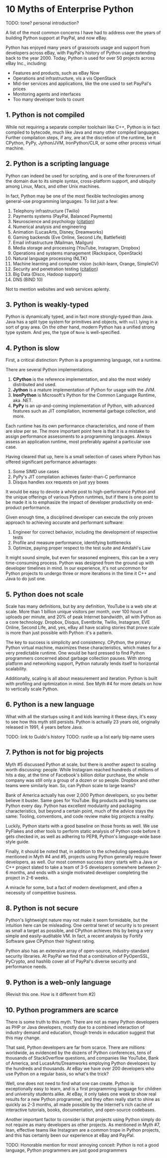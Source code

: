 # 10 Myths of Enterprise Python

TODO: tone? personal introduction?

A list of the most common concerns I have had to address over the
years of building Python support at PayPal, and now eBay.

Python has enjoyed many years of grassroots usage and support from
developers across eBay, with PayPal's history of Python usage
extending back to the year 2000. Today, Python is used for over 50
projects across eBay Inc., including:

 * Features and products, such as eBay Now
 * Operations and infrastructure, vis a vis OpenStack
 * Mid-tier services and applications, like the one used to set PayPal's prices
 * Monitoring agents and interfaces
 * Too many developer tools to count

## 1. Python is not compiled

While not requiring a separate compiler toolchain like C++,
Python is in fact compiled to bytecode, much like Java and many other
compiled languages. Further compilation steps, if any, are at the
discretion of the runtime, be it CPython, PyPy, Jython/JVM,
IronPython/CLR, or some other process virtual machine.

## 2. Python is a scripting language

Python can indeed be used for scripting, and is one of the forerunners
of the domain due to its simple syntax, cross-platform support, and
ubiquity among Linux, Macs, and other Unix machines.

In fact, Python may be one of the most flexible technologies among
general-use programming languages. To list just a few:

  1. Telephony infrastructure (Twilio)
  2. Payments systems (PayPal, Balanced Payments)
  3. Neuroscience and psychology ([citation][neuroscience])
  4. Numerical analysis and engineering
  5. Animation (LucasArts, Disney, Dreamworks)
  6. Gaming backends (Eve Online, Second Life, Battlefield)
  7. Email infrastructure (Mailman, Mailgun)
  8. Media storage and processing (YouTube, Instagram, Dropbox)
  9. Operations and systems management (Rackspace, OpenStack)
  10. Natural language processing (NLTK)
  11. Machine learning and computer vision (scikit-learn, Orange, SimpleCV)
  12. Security and penetration testing ([citation][pentest])
  13. Big Data (Disco, Hadoop support)
  14. DNS (BIND 10)

Not to mention websites and web services aplenty.

[neuroscience]: http://www.frontiersin.org/neuroinformatics/researchtopics/Python_in_neuroscience/8
[pentest]: http://dirk-loss.de/python-tools.htm

## 3. Python is weakly-typed

Python is dynamically typed, and in fact more strongly-typed than
Java. Java has a split type system for primitives and objects, with
``null`` lying in a sort of gray area. On the other hand, modern
Python has a unified strong type system. And yes, the type of ``None``
is well-specified.

## 4. Python is slow

First, a critical distinction: Python is a programming language, not a
runtime.

There are several Python implementations.

  1. **CPython** is the reference implementation, and also the most widely
     distributed and used.
  2. **Jython** is a mature implementation of Python for usage with the JVM.
  3. **IronPython** is Microsoft's Python for the Common Language Runtime, aka .NET.
  4. **PyPy** is an up-and-coming implementation of Python, with advanced
     features such as JIT compilation, incremental garbage collection,
     and more.

Each runtime has its own performance characteristics, and none of them
are slow per se. The more important point here is that it is a mistake
to assign performance assessments to a programming languages. Always
assess an application runtime, most preferably against a particular
use case.

Having cleared that up, here is a small selection of cases where
Python has offered significant performance advantages:

  1. Some SIMD use cases
  2. PyPy's JIT compilation achieves faster-than-C performance
  3. Disqus handles xxx requests on just yyy boxes

It would be easy to devote a whole post to high-performance Python and
the unique offerings of various Python runtimes, but if there is one
point to be made it is to emphasize the impact of developer
productivity on end-product performance.

Given enough time, a disciplined developer can execute the only proven
approach to achieving accurate and performant software:

  1. Engineer for correct behavior, including the development of respective tests
  2. Profile and measure performance, identifying bottlenecks
  3. Optimize, paying proper respect to the test suite and Amdahl's Law

It might sound simple, but even for seasoned engineers, this can be a
very time-consuming process. Python was designed from the ground up
with developer timelines in mind. In our experience, it's not uncommon
for Python projects to undergo three or more iterations in the time it
C++ and Java to do just one.

## 5. Python does not scale

Scale has many definitions, but by any definition, YouTube is a web
site at scale. More than 1 billion unique visitors per month, over 100
hours of uploads per minute, and 20% of peak Internet bandwidth, all
with Python as a core technology. Dropbox, Disqus, Eventbrite, Twilio,
Instagram, EVE Online, Second Life, and, yes, eBay all have scaling
stories that prove scale is more than just possible with Python: it's
a pattern.

The key to success is simplicity and consistency. CPython, the primary
Python virtual machine, maximizes these characteristics, which makes
for a very predictable runtime. One would be hard pressed to find
Python programmers concerned about garbage collection pauses. With
strong platform and networking support, Python naturally lends itself
to horizontal scalability.

Additionally, scaling is all about measurement and iteration. Python
is built with profiling and optimization in mind. See Myth #4 for more
details on how to vertically scale Python.

## 6. Python is a new language

What with all the startups using it and kids learning it these days,
it's easy to see how this myth still persists. Python is actually 23
years old, originally released in 1991, 4 years before Java.

TODO: link to Guido's history
TODO: rustle up a list early big-name users

## 7. Python is not for big projects

Myth #5 discussed Python at scale, but there is another aspect to
scaling worth discussing: people. While Instagram reached hundreds of
millions of hits a day, at the time of Facebook's billion dollar
purchase, the whole company was still only a group of a dozen or so
people. Dropbox and other teams were similarly lean. So, can Python
scale to large teams?

Bank of America actually has over 2,000 Python developers, so you
better believe it buster. Same goes for YouTube. Big products and big
teams use Python every day. Python has excellent modularity and
packaging characteristics, but beyond a certain point, much of the
advice stays the same: Tooling, conventions, and code review make big
projects a reality.

Luckily, Python starts with a good baseline on those fronts as
well. We use PyFlakes and other tools to perform static analysis of
Python code before it gets checked in, as well as adhering to PEP8,
Python's language-wide base style guide.

Finally, it should be noted that, in addition to the scheduling
speedups mentioned in Myth #4 and #5, projects using Python generally
require fewer developers, as well. Our most common success story
starts with a Java or C++ project slated to take a team of 3-5
developers somewhere between 2-6 months, and ends with a single
motivated developer completing the project in 2-6 weeks.

A miracle for some, but a fact of modern development, and often a
necessity of competitive business.

## 8. Python is not secure

Python's lightweight nature may not make it seem formidable, but the
intuition here can be misleading. One central tenet of security is to
present as small a target as possible, and CPython achieves this by
being a very simple and easily-auditable VM. In fact, a recent
analysis by Fortify Software gave CPython their highest rating.

Python also has an extensive array of open-source, industry-standard
security libraries. At PayPal we find that a combination of PyOpenSSL,
PyCrypto, and hashlib cover all of PayPal's diverse security and
performance needs.

## 9. Python is a web-only language

(Revisit this one. How is it different from #2)

## 10. Python programmers are scarce

There is some truth to this myth. There are not as many Python
developers as PHP or Java developers, mostly due to a combined
interaction of industry demand and education, though trends in
education suggest that this may change.

That said, Python developers are far from scarce. There are millions
worldwide, as evidenced by the dozens of Python conferences, tens of
thousands of StackOverflow questions, and companies like YouTube, Bank
of America, and LucasArts/Dreamworks employing Python developers by
the hundreds and thousands. At eBay we have over 200 developers who
use Python on a regular basis, so what's the trick?

Well, one does not need to find what one can create. Python is
exceptionally easy to learn, and is a first programming language for
children and university students alike. At eBay, it only takes one
week to show real results for a new Python programmer, and they often
really start to shine as quickly as 2-3 months, all made possible by
the Internet's rich cache of interactive tutorials, books,
documentation, and open-source codebases.

Another important factor to consider is that projects using Python
simply do not require as many developers as other projects. As
mentioned in Myth #7, lean, effective teams like Instagram are a
common trope in Python projects, and this has certainly been our
experience at eBay and PayPal.

TODO: Honorable mention for most annoying conceit: Python is not a good
language, Python programmers are just good programmers
